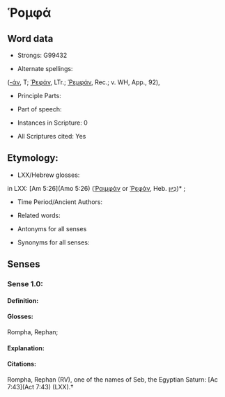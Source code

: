 # Ῥομφά

<!-- Status: S2=NeedsEdits -->
<!-- Lexica used for edits:   -->

## Word data

* Strongs: G99432

* Alternate spellings:

([-άν](), T; [Ῥεφάν](), LTr.; [Ῥεμφάν](), Rec.; v. WH, App., 92), 

* Principle Parts: 


* Part of speech: 


* Instances in Scripture: 0

* All Scriptures cited: Yes

## Etymology: 


* LXX/Hebrew glosses: 

in LXX: [Am 5:26](Amo 5:26) ([Ῥαιμφάν]() or [Ῥεφάν](), Heb. [כִּיּוּן](//en-uhl/H3594))* ;

* Time Period/Ancient Authors: 


* Related words: 

* Antonyms for all senses

* Synonyms for all senses: 


## Senses 


### Sense  1.0: 

#### Definition: 

#### Glosses: 

Rompha, Rephan; 

#### Explanation: 


#### Citations: 

Rompha, Rephan (RV), one of the names of Seb, the Egyptian Saturn: [Ac 7:43](Act 7:43) (LXX).†
